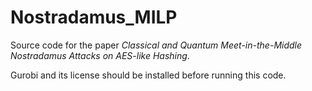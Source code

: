 # Nostradamus_MILP
Source code for the paper *Classical and Quantum Meet-in-the-Middle Nostradamus Attacks on AES-like Hashing*.

Gurobi and its license should be installed before running this code.